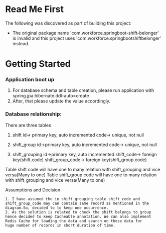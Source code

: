 # Read Me First
The following was discovered as part of building this project:

* The original package name 'com.workforce.springboot-shift-belonger' is invalid and this project uses 'com.workforce.springbootshiftbelonger' instead.

# Getting Started

### Application boot up
1. For database schema and table creation, please run application with 
	spring.jpa.hibernate.ddl-auto=create
2. After, that please update the value accordingly. 



### Database relationship:
 There are three tables
 1. shift 
 	id-> primary key, auto incremented
 	code-> unique, not null

2. shift_group 
	id->primary key, auto incremented
	code-> unique, not null

3. shift_grouping
	id->primary key, auto incremented
	shift_code-> foreign key(shift.code)
	shift_group_code-> foreign key(shift_group.code)

Table shift code will have one to many relation with shift_grouping and vice versa(Many to one)
Table shift_group code will have one to many relation with shift_grouping and vice versa(Many to one)

Assumptions and Decision

	1. I have assumed the in shift_grouping table shift_code and shift_group_code may can contain same record as mentioned in the diagram.So, decided to to keep one occurrence.
	2. As the solution is related to check the shift belongs to group hence decided to keep Cacheable annotation. We can also implement Redis Cache for loading the data and search on those data for 
	huge number of records in short duration of time.
	 
	
	 

	

